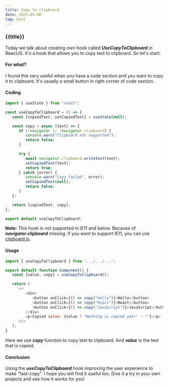 ```yaml
---
title: Copy to clipboard
date: 2023-03-06
tag: hint
---
```


### {{title}}

Today we talk about creating own hook called **_UseCopyToClipboard_** in ReactJS. It's a hook that allows you to copy text to clipboard. So let's start:

#### For what?

I found this very useful when you have a code section and you want to copy it to clipboard. It's usually a small button in right corner of code section.

#### Coding

```js
import { useState } from "react";

const useCopyToClipboard = () => {
   const [copiedText, setCopiedText] = useState(null);

   const copy = async (text) => {
      if (!navigator || !navigator.clipboard) {
         console.warn("Clipboard not supported");
         return false;
      }

      try {
         await navigator.clipboard.writeText(text);
         setCopiedText(text);
         return true;
      } catch (error) {
         console.warn("Copy failed", error);
         setCopiedText(null);
         return false;
      }
   };

   return [copiedText, copy];
};

export default useCopyToClipboard;
```

**Note:** This hook is not supported in IE11 and below. Because of _**navigator.clipboard**_ missing. If you want to support IE11, you can use [clipboard.js](https://clipboardjs.com/).

#### Usage

```js
import { useCopyToClipboard } from ".../.../...";

export default function Component() {
   const [value, copy] = useCopyToClipboard();

   return (
      <>
         <div>
            <button onClick={() => copy("Hello")}>Hello</button>
            <button onClick={() => copy("React")}>React</button>
            <button onClick={() => copy("JavaScript")}>JavaScript</button>
         </div>
         <p>Copied value: {value ? "Nothing is copied yet!" : ""}</p>
      </>
   );
}
```

Here we use _**copy**_ function to copy text to clipboard. And _**value**_ is the text that is copied.

#### Conclusion

Using the _**useCopyToClipboard**_ hook improving the user experience to make "fast-copy". I hope you will find it useful too. Give it a try in your own projects and see how it works for you!
